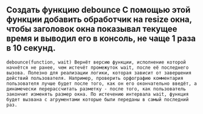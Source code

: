 ## Cоздать функцию debounce С помощью этой функции добавить обработчик на resize окна, чтобы заголовок окна показывал текущее время и выводил его в консоль, не чаще 1 раза в 10 секунд.

`
debounce(function, wait) Вернёт версию функции, исполнение которой начнётся не ранее, чем истечёт промежуток wait, после её последнего вызова. Полезно для реализации логики, которая зависит от завершения действий пользователя. Например, проверить орфографию комментария пользователя лучше будет после того, как он его окончательно введёт, а динамечески перерассчитать разметку - после того, как пользователь закончит изменять размер окна. По истечению интервала wait, функция будет вызвана с агрументами которые были переданы в самый последний раз.
`
